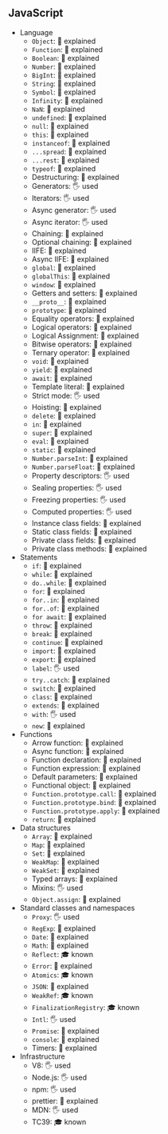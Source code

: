 ## JavaScript

- Language
  - `Object`: 🙋 explained
  - `Function`: 🙋 explained
  - `Boolean`: 🙋 explained
  - `Number`: 🙋 explained
  - `BigInt`: 🙋 explained
  - `String`: 🙋 explained
  - `Symbol`: 🙋 explained
  - `Infinity`: 🙋 explained
  - `NaN`: 🙋 explained
  - `undefined`: 🙋 explained
  - `null`: 🙋 explained
  - `this`: 🙋 explained
  - `instanceof`: 🙋 explained
  - `...spread`: 🙋 explained
  - `...rest`: 🙋 explained
  - `typeof`: 🙋 explained
  - Destructuring: 🙋 explained
  - Generators: 🖐️ used
  - Iterators: 🖐️ used
  - Async generator: 🖐️ used
  - Async iterator: 🖐️ used
  - Chaining: 🙋 explained
  - Optional chaining: 🙋 explained
  - IIFE: 🙋 explained
  - Async IIFE: 🙋 explained
  - `global`: 🙋 explained
  - `globalThis`: 🙋 explained
  - `window`: 🙋 explained
  - Getters and setters: 🙋 explained
  - `__proto__`: 🙋 explained
  - `prototype`: 🙋 explained
  - Equality operators: 🙋 explained
  - Logical operators: 🙋 explained
  - Logical Assignment: 🙋 explained
  - Bitwise operators: 🙋 explained
  - Ternary operator: 🙋 explained
  - `void`: 🙋 explained
  - `yield`: 🙋 explained
  - `await`: 🙋 explained
  - Template literal: 🙋 explained
  - Strict mode: 🖐️ used
  - Hoisting: 🙋 explained
  - `delete`: 🙋 explained
  - `in`: 🙋 explained
  - `super`: 🙋 explained
  - `eval`: 🙋 explained
  - `static`: 🙋 explained
  - `Number.parseInt`: 🙋 explained
  - `Number.parseFloat`: 🙋 explained
  - Property descriptors: 🖐️ used
  - Sealing properties: 🖐️ used
  - Freezing properties: 🖐️ used
  - Computed properties: 🖐️ used
  - Instance class fields: 🙋 explained
  - Static class fields: 🙋 explained
  - Private class fields: 🙋 explained
  - Private class methods: 🙋 explained
- Statements
  - `if`: 🙋 explained
  - `while`: 🙋 explained
  - `do..while`: 🙋 explained
  - `for`: 🙋 explained
  - `for..in`: 🙋 explained
  - `for..of`: 🙋 explained
  - `for await`: 🙋 explained
  - `throw`: 🙋 explained
  - `break`: 🙋 explained
  - `continue`: 🙋 explained
  - `import`: 🙋 explained
  - `export`: 🙋 explained
  - `label`: 🖐️ used
  - `try..catch`: 🙋 explained
  - `switch`: 🙋 explained
  - `class`: 🙋 explained
  - `extends`: 🙋 explained
  - `with`: 🖐️ used
  - `new`: 🙋 explained
- Functions
  - Arrow function: 🙋 explained
  - Async function: 🙋 explained
  - Function declaration: 🙋 explained
  - Function expression: 🙋 explained
  - Default parameters: 🙋 explained
  - Functional object: 🙋 explained
  - `Function.prototype.call`: 🙋 explained
  - `Function.prototype.bind`: 🙋 explained
  - `Function.prototype.apply`: 🙋 explained
  - `return`: 🙋 explained
- Data structures
  - `Array`: 🙋 explained
  - `Map`: 🙋 explained
  - `Set`: 🙋 explained
  - `WeakMap`: 🙋 explained
  - `WeakSet`: 🙋 explained
  - Typed arrays: 🙋 explained
  - Mixins: 🖐️ used
  - `Object.assign`: 🙋 explained
- Standard classes and namespaces
  - `Proxy`: 🖐️ used
  - `RegExp`: 🙋 explained
  - `Date`: 🙋 explained
  - `Math`: 🙋 explained
  - `Reflect`: 🎓 known
  - `Error`: 🙋 explained
  - `Atomics`: 🎓 known
  - `JSON`: 🙋 explained
  - `WeakRef`: 🎓 known
  - `FinalizationRegistry`: 🎓 known
  - `Intl`: 🖐️ used
  - `Promise`: 🙋 explained
  - `console`: 🙋 explained
  - Timers: 🙋 explained
- Infrastructure
  - V8: 🖐️ used
  - Node.js: 🖐️ used
  - npm: 🖐️ used
  - prettier: 🙋 explained
  - MDN: 🖐️ used
  - TC39: 🎓 known
